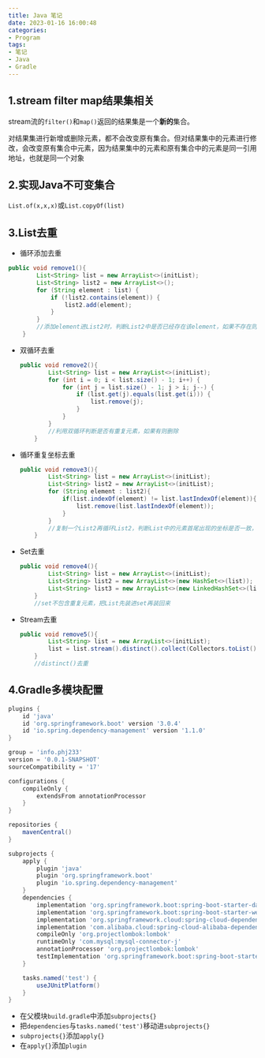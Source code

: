```yaml
---
title: Java 笔记
date: 2023-01-16 16:00:48
categories:
- Program
tags:
- 笔记
- Java
- Gradle
---
```


## 1.stream filter map结果集相关

stream流的`filter()`和`map()`返回的结果集是一个**新的**集合。

对结果集进行新增或删除元素，都不会改变原有集合。但对结果集中的元素进行修改，会改变原有集合中元素，因为结果集中的元素和原有集合中的元素是同一引用地址，也就是同一个对象

## 2.实现Java不可变集合

`List.of(x,x,x)`或`List.copyOf(list)`



## 3.List去重

-  循环添加去重

  ```java
  public void remove1(){
          List<String> list = new ArrayList<>(initList);
          List<String> list2 = new ArrayList<>();
          for (String element : list) {
              if (!list2.contains(element)) {
                  list2.add(element);
              }
          }
          //添加element进List2时，判断List2中是否已经存在该element，如果不存在则添加，否则不添加
      }
  ```

- 双循环去重

  ```java
  public void remove2(){
          List<String> list = new ArrayList<>(initList);
          for (int i = 0; i < list.size() - 1; i++) {
              for (int j = list.size() - 1; j > i; j--) {
                  if (list.get(j).equals(list.get(i))) {
                      list.remove(j);
                  }
              }
          }
          //利用双循环判断是否有重复元素，如果有则删除
      }
  ```

- 循环重复坐标去重

  ```java
  public void remove3(){
          List<String> list = new ArrayList<>(initList);
          List<String> list2 = new ArrayList<>(initList);
          for (String element : list2){
              if(list.indexOf(element) != list.lastIndexOf(element)){
                  list.remove(list.lastIndexOf(element));
              }
          }
          //复制一个List2再循环List2，判断List中的元素首尾出现的坐标是否一致，不一致就是重复的元素，移除List中的最后一个元素
      }
  ```

- Set去重

  ```java
  public void remove4(){
          List<String> list = new ArrayList<>(initList);
          List<String> list2 = new ArrayList<>(new HashSet<>(list));  //不保证顺序性
          List<String> list3 = new ArrayList<>(new LinkedHashSet<>(list2));   //保证顺序性
      }
      //set不包含重复元素，把List先装进set再装回来
  ```

- Stream去重

  ```java
  public void remove5(){
          List<String> list = new ArrayList<>(initList);
          list = list.stream().distinct().collect(Collectors.toList());
      }
      //distinct()去重
  ```


## 4.Gradle多模块配置

```groovy
plugins {
    id 'java'
    id 'org.springframework.boot' version '3.0.4'
    id 'io.spring.dependency-management' version '1.1.0'
}

group = 'info.phj233'
version = '0.0.1-SNAPSHOT'
sourceCompatibility = '17'

configurations {
    compileOnly {
        extendsFrom annotationProcessor
    }
}

repositories {
    mavenCentral()
}

subprojects {
    apply {
        plugin 'java'
        plugin 'org.springframework.boot'
        plugin 'io.spring.dependency-management'
    }
    dependencies {
        implementation 'org.springframework.boot:spring-boot-starter-data-jpa'
        implementation 'org.springframework.boot:spring-boot-starter-web'
        implementation 'org.springframework.cloud:spring-cloud-dependencies:2022.0.1'
        implementation 'com.alibaba.cloud:spring-cloud-alibaba-dependencies:2021.1'
        compileOnly 'org.projectlombok:lombok'
        runtimeOnly 'com.mysql:mysql-connector-j'
        annotationProcessor 'org.projectlombok:lombok'
        testImplementation 'org.springframework.boot:spring-boot-starter-test'
    }

    tasks.named('test') {
        useJUnitPlatform()
    }
}
```

- 在父模块`build.gradle`中添加`subprojects{}`
- 把`dependencies`与`tasks.named('test')`移动进`subprojects{}`
- `subprojects{}`添加`apply{}`
- 在`apply{}`添加`plugin`

